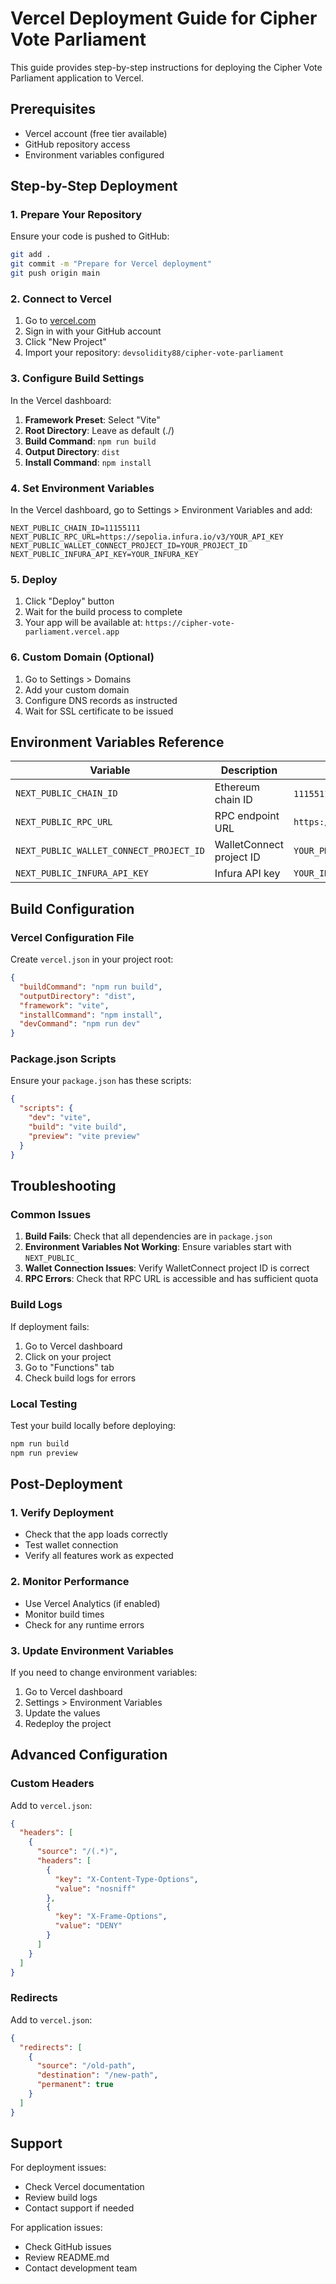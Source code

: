 # Vercel Deployment Guide for Cipher Vote Parliament

This guide provides step-by-step instructions for deploying the Cipher Vote Parliament application to Vercel.

## Prerequisites

- Vercel account (free tier available)
- GitHub repository access
- Environment variables configured

## Step-by-Step Deployment

### 1. Prepare Your Repository

Ensure your code is pushed to GitHub:
```bash
git add .
git commit -m "Prepare for Vercel deployment"
git push origin main
```

### 2. Connect to Vercel

1. Go to [vercel.com](https://vercel.com)
2. Sign in with your GitHub account
3. Click "New Project"
4. Import your repository: `devsolidity88/cipher-vote-parliament`

### 3. Configure Build Settings

In the Vercel dashboard:

1. **Framework Preset**: Select "Vite"
2. **Root Directory**: Leave as default (./)
3. **Build Command**: `npm run build`
4. **Output Directory**: `dist`
5. **Install Command**: `npm install`

### 4. Set Environment Variables

In the Vercel dashboard, go to Settings > Environment Variables and add:

```
NEXT_PUBLIC_CHAIN_ID=11155111
NEXT_PUBLIC_RPC_URL=https://sepolia.infura.io/v3/YOUR_API_KEY
NEXT_PUBLIC_WALLET_CONNECT_PROJECT_ID=YOUR_PROJECT_ID
NEXT_PUBLIC_INFURA_API_KEY=YOUR_INFURA_KEY
```

### 5. Deploy

1. Click "Deploy" button
2. Wait for the build process to complete
3. Your app will be available at: `https://cipher-vote-parliament.vercel.app`

### 6. Custom Domain (Optional)

1. Go to Settings > Domains
2. Add your custom domain
3. Configure DNS records as instructed
4. Wait for SSL certificate to be issued

## Environment Variables Reference

| Variable | Description | Example Value |
|----------|-------------|---------------|
| `NEXT_PUBLIC_CHAIN_ID` | Ethereum chain ID | `11155111` (Sepolia) |
| `NEXT_PUBLIC_RPC_URL` | RPC endpoint URL | `https://sepolia.infura.io/v3/YOUR_API_KEY` |
| `NEXT_PUBLIC_WALLET_CONNECT_PROJECT_ID` | WalletConnect project ID | `YOUR_PROJECT_ID` |
| `NEXT_PUBLIC_INFURA_API_KEY` | Infura API key | `YOUR_INFURA_KEY` |

## Build Configuration

### Vercel Configuration File

Create `vercel.json` in your project root:

```json
{
  "buildCommand": "npm run build",
  "outputDirectory": "dist",
  "framework": "vite",
  "installCommand": "npm install",
  "devCommand": "npm run dev"
}
```

### Package.json Scripts

Ensure your `package.json` has these scripts:

```json
{
  "scripts": {
    "dev": "vite",
    "build": "vite build",
    "preview": "vite preview"
  }
}
```

## Troubleshooting

### Common Issues

1. **Build Fails**: Check that all dependencies are in `package.json`
2. **Environment Variables Not Working**: Ensure variables start with `NEXT_PUBLIC_`
3. **Wallet Connection Issues**: Verify WalletConnect project ID is correct
4. **RPC Errors**: Check that RPC URL is accessible and has sufficient quota

### Build Logs

If deployment fails:
1. Go to Vercel dashboard
2. Click on your project
3. Go to "Functions" tab
4. Check build logs for errors

### Local Testing

Test your build locally before deploying:

```bash
npm run build
npm run preview
```

## Post-Deployment

### 1. Verify Deployment

- Check that the app loads correctly
- Test wallet connection
- Verify all features work as expected

### 2. Monitor Performance

- Use Vercel Analytics (if enabled)
- Monitor build times
- Check for any runtime errors

### 3. Update Environment Variables

If you need to change environment variables:
1. Go to Vercel dashboard
2. Settings > Environment Variables
3. Update the values
4. Redeploy the project

## Advanced Configuration

### Custom Headers

Add to `vercel.json`:

```json
{
  "headers": [
    {
      "source": "/(.*)",
      "headers": [
        {
          "key": "X-Content-Type-Options",
          "value": "nosniff"
        },
        {
          "key": "X-Frame-Options",
          "value": "DENY"
        }
      ]
    }
  ]
}
```

### Redirects

Add to `vercel.json`:

```json
{
  "redirects": [
    {
      "source": "/old-path",
      "destination": "/new-path",
      "permanent": true
    }
  ]
}
```

## Support

For deployment issues:
- Check Vercel documentation
- Review build logs
- Contact support if needed

For application issues:
- Check GitHub issues
- Review README.md
- Contact development team

